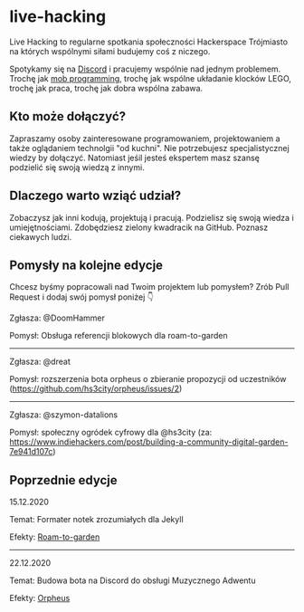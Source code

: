 # live-hacking

Live Hacking to regularne spotkania społeczności Hackerspace Trójmiasto na których wspólnymi siłami budujemy coś z niczego.

Spotykamy się na [Discord](https://discord.gg/GSTgYzU) i pracujemy wspólnie nad jednym problemem. Trochę jak [mob programming](https://en.wikipedia.org/wiki/Mob_programming), trochę jak wspólne układanie klocków LEGO, trochę jak praca, trochę jak dobra wspólna zabawa.

## Kto może dołączyć?

Zapraszamy osoby zainteresowane programowaniem, projektowaniem a także oglądaniem technolgii "od kuchni". Nie potrzebujesz specjalistycznej wiedzy by dołączyć. Natomiast jeśil jesteś ekspertem masz szansę podzielić się swoją wiedzą z innymi.

## Dlaczego warto wziąć udział?

Zobaczysz jak inni kodują, projektują i pracują. Podzielisz się swoją wiedza i umiejętnościami. Zdobędziesz zielony kwadracik na GitHub. Poznasz ciekawych ludzi.

## Pomysły na kolejne edycje

Chcesz byśmy popracowali nad Twoim projektem lub pomysłem? Zrób Pull Request i dodaj swój pomysł poniżej 👇

Zgłasza: @DoomHammer

Pomysł: Obsługa referencji blokowych dla roam-to-garden

<hr>

Zgłasza: @dreat

Pomysł: rozszerzenia bota orpheus o zbieranie propozycji od uczestników (https://github.com/hs3city/orpheus/issues/2)

<hr>

Zgłasza: @szymon-datalions

Pomysł: społeczny ogródek cyfrowy dla @hs3city (za: https://www.indiehackers.com/post/building-a-community-digital-garden-7e941d107c)

## Poprzednie edycje

15.12.2020

Temat: Formater notek zrozumiałych dla Jekyll

Efekty: [Roam-to-garden](https://github.com/DoomHammer/roam-to-git/tree/roam-to-garden)

<hr>

22.12.2020

Temat: Budowa bota na Discord do obsługi Muzycznego Adwentu

Efekty: [Orpheus](https://github.com/hs3city/orpheus)

